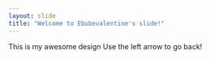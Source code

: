 ```yaml
---
layout: slide
title: "Welcome to Ebubevalentine's slide!"
---
```

This is my awesome design
Use the left arrow to go back!
